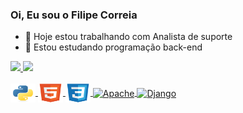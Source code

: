 ### Oi, Eu sou o Filipe Correia 

- 🔭 Hoje estou trabalhando com Analista de suporte 
- 🌱 Estou estudando programação back-end


<!--Graficos -->
<div align="left">
  <a href="https://github.com/filipe-correia-dev">
  <img height="180em" src="https://github-readme-stats.vercel.app/api?username=filipe-correia-dev&show_icons=true&theme=dark&include_all_commits=true&count_private=true"/>
  <img height="180em" src="https://github-readme-stats.vercel.app/api/top-langs/?username=filipe-correia-dev&layout=compact&langs_count=7&theme=dark"/>
</div>
  
 <!--Icones de tecnologias --> 
<div style="display: inline_block"><br>
  <img align="center" alt="Python" height="30" width="40" src="https://raw.githubusercontent.com/devicons/devicon/master/icons/python/python-original.svg">
  <img align="center" alt="HTML" height="30" width="40" src="https://raw.githubusercontent.com/devicons/devicon/master/icons/html5/html5-original.svg">
  <img align="center" alt="CSS" height="30" width="40" src="https://raw.githubusercontent.com/devicons/devicon/master/icons/css3/css3-original.svg">
  <img align="center" alt="Apache" height="30" width="40" src="https://cdn.jsdelivr.net/gh/devicons/devicon/icons/apache/apache-original.svg">
  <img align="center" alt="Django" height="30" width="40" src="https://cdn.jsdelivr.net/gh/devicons/devicon/icons/django/django-plain.svg" />
  
  
</div>
 
<!--
**filipe-correia-dev/filipe-correia-dev** is a ✨ _special_ ✨ repository because its `README.md` (this file) appears on your GitHub profile.

Here are some ideas to get you started:

- 🔭 I’m currently working on ...
- 🌱 I’m currently learning ...
- 👯 I’m looking to collaborate on ...
- 🤔 I’m looking for help with ...
- 💬 Ask me about ...
- 📫 How to reach me: ...
- 😄 Pronouns: ...
- ⚡ Fun fact: ...
-->
